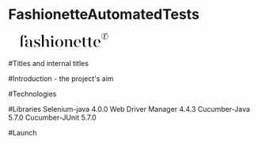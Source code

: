 # FashionetteAutomatedTests

![Fashionette](https://github.com/yakupaydin1050/FashionetteAutomatedTests/blob/master/src/test/resources/images/logo_Fashionette.png)

#Titles and internal titles

#Introduction - the project's aim

#Technologies

#Libraries
Selenium-java 4.0.0
Web Driver Manager 4.4.3
Cucumber-Java 5.7.0
Cucumber-JUnit 5.7.0



#Launch




